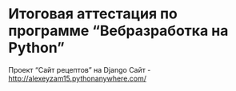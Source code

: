 # Итоговая аттестация по программе “Вебразработка на Python”
Проект “Сайт рецептов” на Django
Сайт - http://alexeyzam15.pythonanywhere.com/
